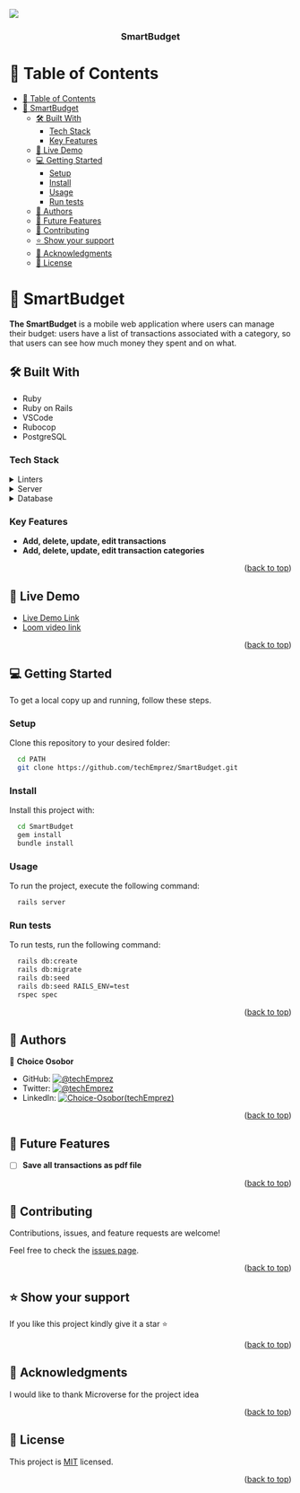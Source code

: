 <a name="readme-top"></a>
![](https://img.shields.io/badge/techEmprez--black?labelColor=purple)
<!--
HOW TO USE:
This is an example of how you may give instructions on setting up your project locally.

Modify this file to match your project and remove sections that don't apply.

REQUIRED SECTIONS:
- Table of Contents
- About the Project
  - Built With
  - Live Demo
- Getting Started
- Authors
- Future Features
- Contributing
- Show your support
- Acknowledgements
- License

OPTIONAL SECTIONS:
- FAQ

After you're finished please remove all the comments and instructions!
-->

<div align="center" font-size="30px">
  <h3><b>SmartBudget</b></h3>
</div>

<!-- TABLE OF CONTENTS -->

# 📗 Table of Contents

- [📗 Table of Contents](#-table-of-contents)
- [📖 SmartBudget](#-smartbudget)
  - [🛠 Built With ](#-built-with-)
    - [Tech Stack ](#tech-stack-)
    - [Key Features ](#key-features-)
  - [🚀 Live Demo ](#-live-demo-)
  - [💻 Getting Started ](#-getting-started-)
    - [Setup](#setup)
    - [Install](#install)
    - [Usage](#usage)
    - [Run tests](#run-tests)
  - [👥 Authors ](#-authors-)
  - [🔭 Future Features ](#-future-features-)
  - [🤝 Contributing ](#-contributing-)
  - [⭐️ Show your support ](#️-show-your-support-)
  - [🙏 Acknowledgments ](#-acknowledgments-)
  - [📝 License ](#-license-)

<!-- PROJECT DESCRIPTION -->

# 📖 SmartBudget

<a name="about-project"></a>

**The SmartBudget** is a mobile web application where users can manage their budget: users have a list of transactions associated with a category, so that users can see how much money they spent and on what.

## 🛠 Built With <a name="built-with"></a>

- Ruby
- Ruby on Rails
- VSCode
- Rubocop
- PostgreSQL

### Tech Stack <a name="tech-stack"></a>

<details>
  <summary>Linters</summary>
  <ul>
  <li>StyleLint</li>
  <li>Rubocop</li>
  </ul>
</details>

<details>
  <summary>Server</summary>
  <ul>
  <li>Ruby</li>
  </ul>
</details>

<details>
<summary>Database</summary>
  <ul>
  <li>PostgreSQL</li>
  </ul>
</details>

<!-- Features -->

### Key Features <a name="key-features"></a>

- **Add, delete, update, edit transactions**
- **Add, delete, update, edit transaction categories**

<p align="right">(<a href="#readme-top">back to top</a>)</p>

<!-- LIVE DEMO -->

## 🚀 Live Demo <a name="live-demo"></a>

- [Live Demo Link](https://smart-budget-aw9r.onrender.com/)
- [Loom video link](https://www.loom.com/share/01c6a54f42404e23b97204d00e8e3ad0)
  

<p align="right">(<a href="#readme-top">back to top</a>)</p>

<!-- GETTING STARTED -->

## 💻 Getting Started <a name="getting-started"></a>

To get a local copy up and running, follow these steps.

### Setup

Clone this repository to your desired folder:

```sh
  cd PATH
  git clone https://github.com/techEmprez/SmartBudget.git
```

### Install

Install this project with:

```sh
  cd SmartBudget
  gem install
  bundle install
```

### Usage

To run the project, execute the following command:

```sh
  rails server
```

### Run tests

To run tests, run the following command:

```sh
  rails db:create
  rails db:migrate
  rails db:seed
  rails db:seed RAILS_ENV=test
  rspec spec
```

<p align="right">(<a href="#readme-top">back to top</a>)</p>

<!-- AUTHOR -->

## 👥 Authors <a name="author"></a>

👤 **Choice Osobor**

- GitHub: [![@techEmprez](https://img.shields.io/badge/-techEmprez-white?logo=GitHub&logoColor=181717&style=plastic)](https://github.com/techEmprez)
- Twitter: [![@techEmprez](https://img.shields.io/badge/-techEmprez-blue?logo=Twitter&logoColor=skyBlue&style=plastic)](https://twitter.com/techEmprez)
- LinkedIn: [![Choice-Osobor(techEmprez)](https://img.shields.io/badge/-ChoiceOsobor-white?logo=LinkedIn&logoColor=181717&style=plastic)](https://www.linkedin.com/in/choice-osobor/)
  

<p align="right">(<a href="#readme-top">back to top</a>)</p>

<!-- FUTURE FEATURES -->

## 🔭 Future Features <a name="future-features"></a>

- [ ] **Save all transactions as pdf file**

<p align="right">(<a href="#readme-top">back to top</a>)</p>

<!-- CONTRIBUTING -->

## 🤝 Contributing <a name="contributing"></a>

Contributions, issues, and feature requests are welcome!

Feel free to check the [issues page](https://github.com/techEmprez/SmartBudget/issues).

<p align="right">(<a href="#readme-top">back to top</a>)</p>

<!-- SUPPORT -->

## ⭐️ Show your support <a name="support"></a>

If you like this project kindly give it a star ⭐️

<p align="right">(<a href="#readme-top">back to top</a>)</p>

<!-- ACKNOWLEDGEMENTS -->

## 🙏 Acknowledgments <a name="acknowledgements"></a>

I would like to thank Microverse for the project idea

<p align="right">(<a href="#readme-top">back to top</a>)</p>

<!-- LICENSE -->

## 📝 License <a name="license"></a>

This project is [MIT](./LICENSE.md) licensed.

<p align="right">(<a href="#readme-top">back to top</a>)</p>
